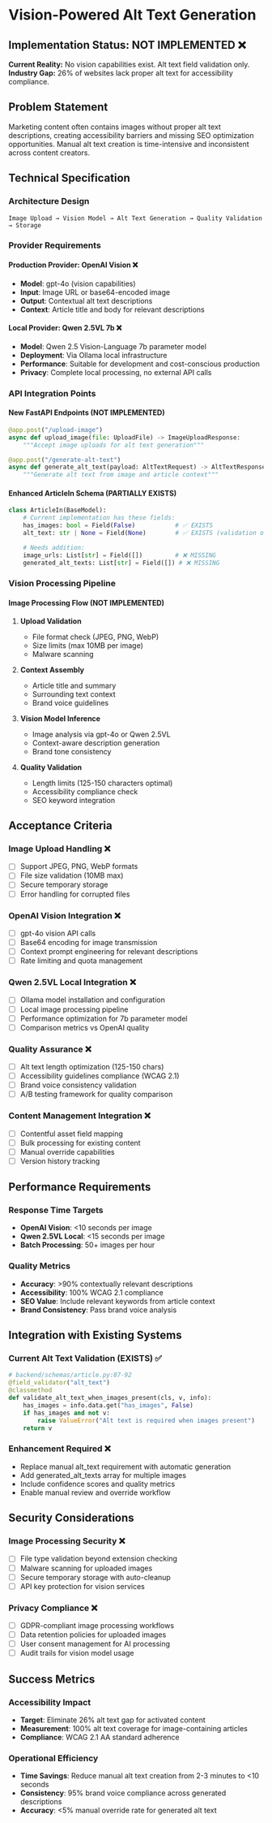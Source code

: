 # Vision-Powered Alt Text Generation

## Implementation Status: NOT IMPLEMENTED ❌

**Current Reality:** No vision capabilities exist. Alt text field validation only.
**Industry Gap:** 26% of websites lack proper alt text for accessibility compliance.

## Problem Statement

Marketing content often contains images without proper alt text descriptions, creating accessibility barriers and missing SEO optimization opportunities. Manual alt text creation is time-intensive and inconsistent across content creators.

## Technical Specification

### Architecture Design

```
Image Upload → Vision Model → Alt Text Generation → Quality Validation → Storage
```

### Provider Requirements

#### Production Provider: OpenAI Vision ❌
- **Model**: gpt-4o (vision capabilities)
- **Input**: Image URL or base64-encoded image
- **Output**: Contextual alt text descriptions
- **Context**: Article title and body for relevant descriptions

#### Local Provider: Qwen 2.5VL 7b ❌
- **Model**: Qwen 2.5 Vision-Language 7b parameter model
- **Deployment**: Via Ollama local infrastructure
- **Performance**: Suitable for development and cost-conscious production
- **Privacy**: Complete local processing, no external API calls

### API Integration Points

#### New FastAPI Endpoints (NOT IMPLEMENTED)
```python
@app.post("/upload-image")
async def upload_image(file: UploadFile) -> ImageUploadResponse:
    """Accept image uploads for alt text generation"""

@app.post("/generate-alt-text")
async def generate_alt_text(payload: AltTextRequest) -> AltTextResponse:
    """Generate alt text from image and article context"""
```

#### Enhanced ArticleIn Schema (PARTIALLY EXISTS)
```python
class ArticleIn(BaseModel):
    # Current implementation has these fields:
    has_images: bool = Field(False)           # ✅ EXISTS
    alt_text: str | None = Field(None)        # ✅ EXISTS (validation only)

    # Needs addition:
    image_urls: List[str] = Field([])         # ❌ MISSING
    generated_alt_texts: List[str] = Field([]) # ❌ MISSING
```

### Vision Processing Pipeline

#### Image Processing Flow (NOT IMPLEMENTED)
1. **Upload Validation**
   - File format check (JPEG, PNG, WebP)
   - Size limits (max 10MB per image)
   - Malware scanning

2. **Context Assembly**
   - Article title and summary
   - Surrounding text context
   - Brand voice guidelines

3. **Vision Model Inference**
   - Image analysis via gpt-4o or Qwen 2.5VL
   - Context-aware description generation
   - Brand tone consistency

4. **Quality Validation**
   - Length limits (125-150 characters optimal)
   - Accessibility compliance check
   - SEO keyword integration

## Acceptance Criteria

### Image Upload Handling ❌
- [ ] Support JPEG, PNG, WebP formats
- [ ] File size validation (10MB max)
- [ ] Secure temporary storage
- [ ] Error handling for corrupted files

### OpenAI Vision Integration ❌
- [ ] gpt-4o vision API calls
- [ ] Base64 encoding for image transmission
- [ ] Context prompt engineering for relevant descriptions
- [ ] Rate limiting and quota management

### Qwen 2.5VL Local Integration ❌
- [ ] Ollama model installation and configuration
- [ ] Local image processing pipeline
- [ ] Performance optimization for 7b parameter model
- [ ] Comparison metrics vs OpenAI quality

### Quality Assurance ❌
- [ ] Alt text length optimization (125-150 chars)
- [ ] Accessibility guidelines compliance (WCAG 2.1)
- [ ] Brand voice consistency validation
- [ ] A/B testing framework for quality comparison

### Content Management Integration ❌
- [ ] Contentful asset field mapping
- [ ] Bulk processing for existing content
- [ ] Manual override capabilities
- [ ] Version history tracking

## Performance Requirements

### Response Time Targets
- **OpenAI Vision**: <10 seconds per image
- **Qwen 2.5VL Local**: <15 seconds per image
- **Batch Processing**: 50+ images per hour

### Quality Metrics
- **Accuracy**: >90% contextually relevant descriptions
- **Accessibility**: 100% WCAG 2.1 compliance
- **SEO Value**: Include relevant keywords from article context
- **Brand Consistency**: Pass brand voice analysis

## Integration with Existing Systems

### Current Alt Text Validation (EXISTS) ✅
```python
# backend/schemas/article.py:87-92
@field_validator("alt_text")
@classmethod
def validate_alt_text_when_images_present(cls, v, info):
    has_images = info.data.get("has_images", False)
    if has_images and not v:
        raise ValueError("Alt text is required when images present")
    return v
```

### Enhancement Required ❌
- Replace manual alt_text requirement with automatic generation
- Add generated_alt_texts array for multiple images
- Include confidence scores and quality metrics
- Enable manual review and override workflow

## Security Considerations

### Image Processing Security ❌
- [ ] File type validation beyond extension checking
- [ ] Malware scanning for uploaded images
- [ ] Secure temporary storage with auto-cleanup
- [ ] API key protection for vision services

### Privacy Compliance ❌
- [ ] GDPR-compliant image processing workflows
- [ ] Data retention policies for uploaded images
- [ ] User consent management for AI processing
- [ ] Audit trails for vision model usage

## Success Metrics

### Accessibility Impact
- **Target**: Eliminate 26% alt text gap for activated content
- **Measurement**: 100% alt text coverage for image-containing articles
- **Compliance**: WCAG 2.1 AA standard adherence

### Operational Efficiency
- **Time Savings**: Reduce manual alt text creation from 2-3 minutes to <10 seconds
- **Consistency**: 95% brand voice compliance across generated descriptions
- **Accuracy**: <5% manual override rate for generated alt text
